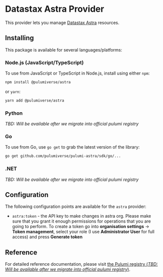 # Datastax Astra Provider

This provider lets you manage [Datastax Astra](https://astra.datastax.com/) resources.

## Installing

This package is available for several languages/platforms:

### Node.js (JavaScript/TypeScript)

To use from JavaScript or TypeScript in Node.js, install using either `npm`:

```bash
npm install @pulumiverse/astra
```

or `yarn`:

```bash
yarn add @pulumiverse/astra
```

### Python

*TBD: Will be available after we migrate into official pulumi registry*

### Go

To use from Go, use `go get` to grab the latest version of the library:

```bash
go get github.com/pulumiverse/pulumi-astra/sdk/go/...
```

### .NET

*TBD: Will be available after we migrate into official pulumi registry*

## Configuration

The following configuration points are available for the `astra` provider:

- `astra:token` - the API key to make changes in astra org. Please make sure that you grant it enough permissions for operations that you are going to perform. To create a token go into **organisation settings** -> **Token management**, select your role (I use **Administrator User** for full access) and press **Generate token**

## Reference

For detailed reference documentation, please visit [the Pulumi registry (*TBD: Will be available after we migrate into official pulumi registry*)](https://www.pulumi.com/registry/packages/astra/api-docs/).
